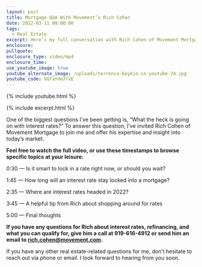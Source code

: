 ```yaml
---
layout: post
title: Mortgage Q&A With Movement’s Rich Cohen
date: 2022-03-11 00:00:00
tags:
  - Real Estate
excerpt: Here’s my full conversation with Rich Cohen of Movement Mortgage.
enclosure:
pullquote:
enclosure_type: video/mp4
enclosure_time:
use_youtube_image: true
youtube_alternate_image: /uploads/terrence-boykin-ss-youtube-24.jpg
youtube_code: UQfaYdmJfxE
---
```

{% include youtube.html %}

{% include excerpt.html %}

One of the biggest questions I’ve been getting is, “What the heck is going on with interest rates?” To answer this question, I’ve invited Rich Cohen of Movement Mortgage to join me and offer his expertise and insight into today’s market.

**Feel free to watch the full video, or use these timestamps to browse specific topics at your leisure:**

0:30 — Is it smart to lock in a rate right now, or should you wait?

1:45 — How long will an interest rate stay locked into a mortgage?

2:35 — Where are interest rates headed in 2022?

3:45 — A helpful tip from Rich about shopping around for rates

5:00 — Final thoughts

**If you have any questions for Rich about interest rates, refinancing, and what you can qualify for, give him a call at 919-616-4912 or send him an email to rich.cohen@movement.com.**

If you have any other real estate-related questions for me, don’t hesitate to reach out via phone or email. I look forward to hearing from you soon.
